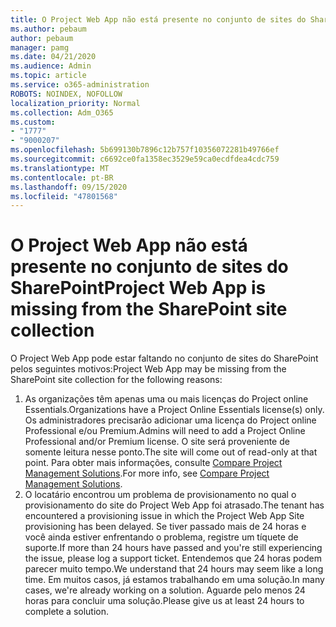 ```yaml
---
title: O Project Web App não está presente no conjunto de sites do SharePoint
ms.author: pebaum
author: pebaum
manager: pamg
ms.date: 04/21/2020
ms.audience: Admin
ms.topic: article
ms.service: o365-administration
ROBOTS: NOINDEX, NOFOLLOW
localization_priority: Normal
ms.collection: Adm_O365
ms.custom:
- "1777"
- "9000207"
ms.openlocfilehash: 5b699130b7896c12b757f10356072281b49766ef
ms.sourcegitcommit: c6692ce0fa1358ec3529e59ca0ecdfdea4cdc759
ms.translationtype: MT
ms.contentlocale: pt-BR
ms.lasthandoff: 09/15/2020
ms.locfileid: "47801568"
---
```

# <a name="project-web-app-is-missing-from-the-sharepoint-site-collection"></a><span data-ttu-id="0e74c-102">O Project Web App não está presente no conjunto de sites do SharePoint</span><span class="sxs-lookup"><span data-stu-id="0e74c-102">Project Web App is missing from the SharePoint site collection</span></span>

<span data-ttu-id="0e74c-103">O Project Web App pode estar faltando no conjunto de sites do SharePoint pelos seguintes motivos:</span><span class="sxs-lookup"><span data-stu-id="0e74c-103">Project Web App may be missing from the SharePoint site collection for the following reasons:</span></span>

1. <span data-ttu-id="0e74c-104">As organizações têm apenas uma ou mais licenças do Project online Essentials.</span><span class="sxs-lookup"><span data-stu-id="0e74c-104">Organizations have a Project Online Essentials license(s) only.</span></span> <span data-ttu-id="0e74c-105">Os administradores precisarão adicionar uma licença do Project online Professional e/ou Premium.</span><span class="sxs-lookup"><span data-stu-id="0e74c-105">Admins will need to add a Project Online Professional and/or Premium license.</span></span> <span data-ttu-id="0e74c-106">O site será proveniente de somente leitura nesse ponto.</span><span class="sxs-lookup"><span data-stu-id="0e74c-106">The site will come out of read-only at that point.</span></span> <span data-ttu-id="0e74c-107">Para obter mais informações, consulte [Compare Project Management Solutions](https://products.office.com/project/compare-microsoft-project-management-software?tab=1).</span><span class="sxs-lookup"><span data-stu-id="0e74c-107">For more info, see [Compare Project Management Solutions](https://products.office.com/project/compare-microsoft-project-management-software?tab=1).</span></span>
2. <span data-ttu-id="0e74c-108">O locatário encontrou um problema de provisionamento no qual o provisionamento do site do Project Web App foi atrasado.</span><span class="sxs-lookup"><span data-stu-id="0e74c-108">The tenant has encountered a provisioning issue in which the Project Web App Site provisioning has been delayed.</span></span> <span data-ttu-id="0e74c-109">Se tiver passado mais de 24 horas e você ainda estiver enfrentando o problema, registre um tíquete de suporte.</span><span class="sxs-lookup"><span data-stu-id="0e74c-109">If more than 24 hours have passed and you're still experiencing the issue, please log a support ticket.</span></span> <span data-ttu-id="0e74c-110">Entendemos que 24 horas podem parecer muito tempo.</span><span class="sxs-lookup"><span data-stu-id="0e74c-110">We understand that 24 hours may seem like a long time.</span></span> <span data-ttu-id="0e74c-111">Em muitos casos, já estamos trabalhando em uma solução.</span><span class="sxs-lookup"><span data-stu-id="0e74c-111">In many cases, we're already working on a solution.</span></span> <span data-ttu-id="0e74c-112">Aguarde pelo menos 24 horas para concluir uma solução.</span><span class="sxs-lookup"><span data-stu-id="0e74c-112">Please give us at least 24 hours to complete a solution.</span></span>
